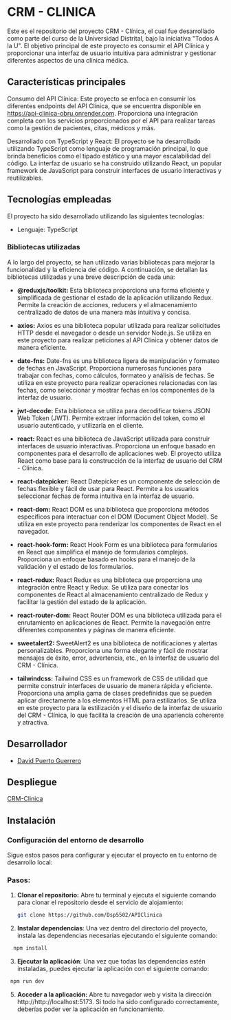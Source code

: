 # CRM - CLINICA

Este es el repositorio del proyecto CRM - Clínica, el cual fue desarrollado como parte del curso de la Universidad Distrital, bajo la iniciativa "Todos A la U". El objetivo principal de este proyecto es consumir el API Clínica y proporcionar una interfaz de usuario intuitiva para administrar y gestionar diferentes aspectos de una clínica médica.

## Características principales

Consumo del API Clínica: Este proyecto se enfoca en consumir los diferentes endpoints del API Clínica, que se encuentra disponible en https://api-clinica-obru.onrender.com. Proporciona una integración completa con los servicios proporcionados por el API para realizar tareas como la gestión de pacientes, citas, médicos y más.

Desarrollado con TypeScript y React: El proyecto se ha desarrollado utilizando TypeScript como lenguaje de programación principal, lo que brinda beneficios como el tipado estático y una mayor escalabilidad del código. La interfaz de usuario se ha construido utilizando React, un popular framework de JavaScript para construir interfaces de usuario interactivas y reutilizables.

## Tecnologías empleadas

El proyecto ha sido desarrollado utilizando las siguientes tecnologías:

- Lenguaje: TypeScript

### Bibliotecas utilizadas

A lo largo del proyecto, se han utilizado varias bibliotecas para mejorar la funcionalidad y la eficiencia del código. A continuación, se detallan las bibliotecas utilizadas y una breve descripción de cada una:

- **@reduxjs/toolkit:** Esta biblioteca proporciona una forma eficiente y simplificada de gestionar el estado de la aplicación utilizando Redux. Permite la creación de acciones, reducers y el almacenamiento centralizado de datos de una manera más intuitiva y concisa.

- **axios:** Axios es una biblioteca popular utilizada para realizar solicitudes HTTP desde el navegador o desde un servidor Node.js. Se utiliza en este proyecto para realizar peticiones al API Clínica y obtener datos de manera eficiente.

- **date-fns:** Date-fns es una biblioteca ligera de manipulación y formateo de fechas en JavaScript. Proporciona numerosas funciones para trabajar con fechas, como cálculos, formateo y análisis de fechas. Se utiliza en este proyecto para realizar operaciones relacionadas con las fechas, como seleccionar y mostrar fechas en los componentes de la interfaz de usuario.

- **jwt-decode:** Esta biblioteca se utiliza para decodificar tokens JSON Web Token (JWT). Permite extraer información del token, como el usuario autenticado, y utilizarla en el cliente.

- **react:** React es una biblioteca de JavaScript utilizada para construir interfaces de usuario interactivas. Proporciona un enfoque basado en componentes para el desarrollo de aplicaciones web. El proyecto utiliza React como base para la construcción de la interfaz de usuario del CRM - Clínica.

- **react-datepicker:** React Datepicker es un componente de selección de fechas flexible y fácil de usar para React. Permite a los usuarios seleccionar fechas de forma intuitiva en la interfaz de usuario.

- **react-dom:** React DOM es una biblioteca que proporciona métodos específicos para interactuar con el DOM (Document Object Model). Se utiliza en este proyecto para renderizar los componentes de React en el navegador.

- **react-hook-form:** React Hook Form es una biblioteca para formularios en React que simplifica el manejo de formularios complejos. Proporciona un enfoque basado en hooks para el manejo de la validación y el estado de los formularios.

- **react-redux:** React Redux es una biblioteca que proporciona una integración entre React y Redux. Se utiliza para conectar los componentes de React al almacenamiento centralizado de Redux y facilitar la gestión del estado de la aplicación.

- **react-router-dom:** React Router DOM es una biblioteca utilizada para el enrutamiento en aplicaciones de React. Permite la navegación entre diferentes componentes y páginas de manera eficiente.

- **sweetalert2:** SweetAlert2 es una biblioteca de notificaciones y alertas personalizables. Proporciona una forma elegante y fácil de mostrar mensajes de éxito, error, advertencia, etc., en la interfaz de usuario del CRM - Clínica.

- **tailwindcss:** Tailwind CSS es un framework de CSS de utilidad que permite construir interfaces de usuario de manera rápida y eficiente. Proporciona una amplia gama de clases predefinidas que se pueden aplicar directamente a los elementos HTML para estilizarlos. Se utiliza en este proyecto para la estilización y el diseño de la interfaz de usuario del CRM - Clínica, lo que facilita la creación de una apariencia coherente y atractiva.

## Desarrollador

- [David Puerto Guerrero](https://github.com/Dsp5502)

## Despliegue

[CRM-Clinica]()

## Instalación

### Configuración del entorno de desarrollo

Sigue estos pasos para configurar y ejecutar el proyecto en tu entorno de desarrollo local:

### Pasos:

1. **Clonar el repositorio:** Abre tu terminal y ejecuta el siguiente comando para clonar el repositorio desde el servicio de alojamiento:

   ```bash
   git clone https://github.com/Dsp5502/APIClinica
   ```

2. **Instalar dependencias**: Una vez dentro del directorio del proyecto, instala las dependencias necesarias ejecutando el siguiente comando:

```bash
  npm install
```

3. **Ejecutar la aplicación**: Una vez que todas las dependencias estén instaladas, puedes ejecutar la aplicación con el siguiente comando:

```bash
 npm run dev
```

5. **Acceder a la aplicación:** Abre tu navegador web y visita la dirección http://http://localhost:5173. Si todo ha sido configurado correctamente, deberías poder ver la aplicación en funcionamiento.
